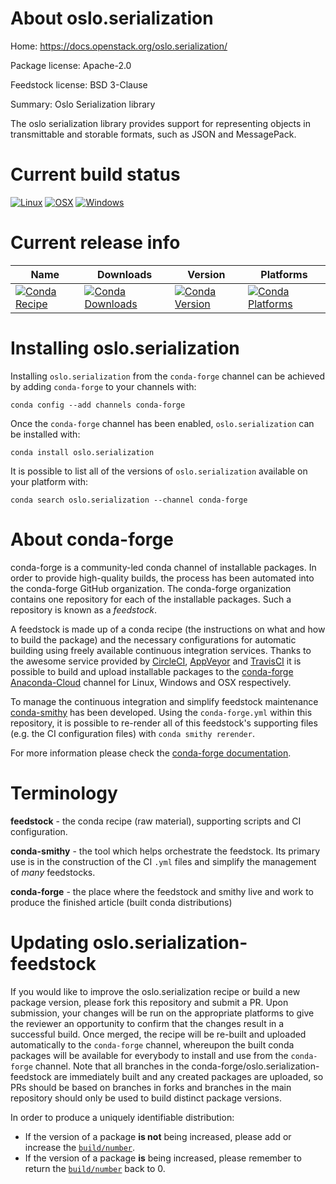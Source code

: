 About oslo.serialization
========================

Home: https://docs.openstack.org/oslo.serialization/

Package license: Apache-2.0

Feedstock license: BSD 3-Clause

Summary: Oslo Serialization library

The oslo serialization library provides support for representing objects
in transmittable and storable formats, such as JSON and MessagePack.


Current build status
====================

[![Linux](https://img.shields.io/circleci/project/github/conda-forge/oslo.serialization-feedstock/master.svg?label=Linux)](https://circleci.com/gh/conda-forge/oslo.serialization-feedstock)
[![OSX](https://img.shields.io/travis/conda-forge/oslo.serialization-feedstock/master.svg?label=macOS)](https://travis-ci.org/conda-forge/oslo.serialization-feedstock)
[![Windows](https://img.shields.io/appveyor/ci/conda-forge/oslo.serialization-feedstock/master.svg?label=Windows)](https://ci.appveyor.com/project/conda-forge/oslo-serialization-feedstock/branch/master)

Current release info
====================

| Name | Downloads | Version | Platforms |
| --- | --- | --- | --- |
| [![Conda Recipe](https://img.shields.io/badge/recipe-oslo.serialization-green.svg)](https://anaconda.org/conda-forge/oslo.serialization) | [![Conda Downloads](https://img.shields.io/conda/dn/conda-forge/oslo.serialization.svg)](https://anaconda.org/conda-forge/oslo.serialization) | [![Conda Version](https://img.shields.io/conda/vn/conda-forge/oslo.serialization.svg)](https://anaconda.org/conda-forge/oslo.serialization) | [![Conda Platforms](https://img.shields.io/conda/pn/conda-forge/oslo.serialization.svg)](https://anaconda.org/conda-forge/oslo.serialization) |

Installing oslo.serialization
=============================

Installing `oslo.serialization` from the `conda-forge` channel can be achieved by adding `conda-forge` to your channels with:

```
conda config --add channels conda-forge
```

Once the `conda-forge` channel has been enabled, `oslo.serialization` can be installed with:

```
conda install oslo.serialization
```

It is possible to list all of the versions of `oslo.serialization` available on your platform with:

```
conda search oslo.serialization --channel conda-forge
```


About conda-forge
=================

conda-forge is a community-led conda channel of installable packages.
In order to provide high-quality builds, the process has been automated into the
conda-forge GitHub organization. The conda-forge organization contains one repository
for each of the installable packages. Such a repository is known as a *feedstock*.

A feedstock is made up of a conda recipe (the instructions on what and how to build
the package) and the necessary configurations for automatic building using freely
available continuous integration services. Thanks to the awesome service provided by
[CircleCI](https://circleci.com/), [AppVeyor](http://www.appveyor.com/)
and [TravisCI](https://travis-ci.org/) it is possible to build and upload installable
packages to the [conda-forge](https://anaconda.org/conda-forge)
[Anaconda-Cloud](http://docs.anaconda.org/) channel for Linux, Windows and OSX respectively.

To manage the continuous integration and simplify feedstock maintenance
[conda-smithy](http://github.com/conda-forge/conda-smithy) has been developed.
Using the ``conda-forge.yml`` within this repository, it is possible to re-render all of
this feedstock's supporting files (e.g. the CI configuration files) with ``conda smithy rerender``.

For more information please check the [conda-forge documentation](https://conda-forge.org/docs/).

Terminology
===========

**feedstock** - the conda recipe (raw material), supporting scripts and CI configuration.

**conda-smithy** - the tool which helps orchestrate the feedstock.
                   Its primary use is in the construction of the CI ``.yml`` files
                   and simplify the management of *many* feedstocks.

**conda-forge** - the place where the feedstock and smithy live and work to
                  produce the finished article (built conda distributions)


Updating oslo.serialization-feedstock
=====================================

If you would like to improve the oslo.serialization recipe or build a new
package version, please fork this repository and submit a PR. Upon submission,
your changes will be run on the appropriate platforms to give the reviewer an
opportunity to confirm that the changes result in a successful build. Once
merged, the recipe will be re-built and uploaded automatically to the
`conda-forge` channel, whereupon the built conda packages will be available for
everybody to install and use from the `conda-forge` channel.
Note that all branches in the conda-forge/oslo.serialization-feedstock are
immediately built and any created packages are uploaded, so PRs should be based
on branches in forks and branches in the main repository should only be used to
build distinct package versions.

In order to produce a uniquely identifiable distribution:
 * If the version of a package **is not** being increased, please add or increase
   the [``build/number``](http://conda.pydata.org/docs/building/meta-yaml.html#build-number-and-string).
 * If the version of a package **is** being increased, please remember to return
   the [``build/number``](http://conda.pydata.org/docs/building/meta-yaml.html#build-number-and-string)
   back to 0.